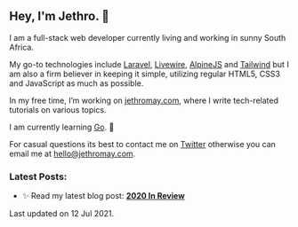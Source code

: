 ## Hey, I'm Jethro. 👋

I am a full-stack web developer currently living and working in sunny South Africa. 

My go-to technologies include [Laravel](https://laravel.com/), [Livewire](https://laravel-livewire.com/), [AlpineJS](https://github.com/alpinejs/alpine/) and [Tailwind](https://tailwindcss.com/) but I am also a firm believer in keeping it simple, utilizing regular HTML5, CSS3 and JavaScript as much as possible. 

In my free time, I’m working on [jethromay.com](https://jethromay.com), where I write tech-related tutorials on various topics. 

I am currently learning [Go](https://golang.org/). 🌱

For casual questions its best to contact me on [Twitter](https://twitter.com/jethromay91) otherwise you can email me at <hello@jethromay.com>.

### Latest Posts:


- ✨ Read my latest blog post: **[2020 In Review](https://jethromay.com/posts/2020-in-review/)**

Last updated on 12 Jul 2021.
